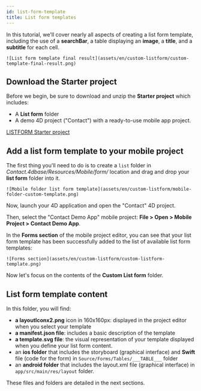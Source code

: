 ```yaml
---
id: list-form-template
title: List form templates
---
```


In this tutorial, we'll cover nearly all aspects of creating a list form template, including the use of a **searchBar**, a table displaying an **image**, a **title**, and a **subtitle** for each cell.


```
![List form template final result](assets/en/custom-listform/custom-template-final-result.png)
```

## Download the Starter project

Before we begin, be sure to download and unzip the **Starter project** which includes:

* A **List form** folder 
* A demo 4D project ("Contact") with a ready-to-use mobile app project.

<div style= {{ textAlign: "center", marginTop: "20px", marginBottom: "20px" }}>
<a className="button button--primary"
href="https://github.com/4d-for-ios/tutorial-CustomListFormStarter/archive/4702619ed628a98f7cba5aacc08b6302d4bb8f86.zip">LISTFORM Starter project</a>
</div>


## Add a list form template to your mobile project

The first thing you'll need to do is to create a `list` folder in *Contact.4dbase/Resources/Mobile/form/* location and drag and drop your **list form** folder into it.

```
![Mobile folder list form template](assets/en/custom-listform/mobile-folder-custom-template.png)
```

Now, launch your 4D application and open the "Contact" 4D project. 

Then, select the "Contact Demo App" mobile project: **File > Open > Mobile Project > Contact Demo App**. 

In the **Forms section** of the mobile project editor, you can see that your list form template has been successfully added to the list of available list form templates:

```
![Forms section](assets/en/custom-listform/custom-listform-template.png)
```

Now let's focus on the contents of the **Custom List form** folder.

## List form template content

In this folder, you will find:

* **a layoutIconx2.png** icon in 160x160px: displayed in the project editor when you select your template
* **a manifest.json file**: includes a basic description of the template
* **a template.svg file**: the visual representation of your template displayed when you define your list form content.
* an **ios folder** that includes the storyboard (graphical interface) and **Swift** file (code for the form) in `Source/Forms/Tables/___TABLE___` folder
* an **android folder** that includes the layout.xml file (graphical interface) in `app/src/main/res/layout` folder.

These files and folders are detailed in the next sections. 
